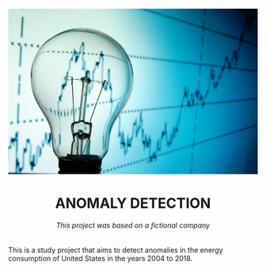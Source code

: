 <p align="center">
<img src="https://github.com/IveliseRondina/anomalydetection/blob/main/images/image.jpg"/>

<h1 align="center"> ANOMALY DETECTION</h1>
<h6 align="center"> This project was based on a fictional company</h6>

This is a study project that aims to detect anomalies in the energy consumption of United States in the years 2004 to 2018.
